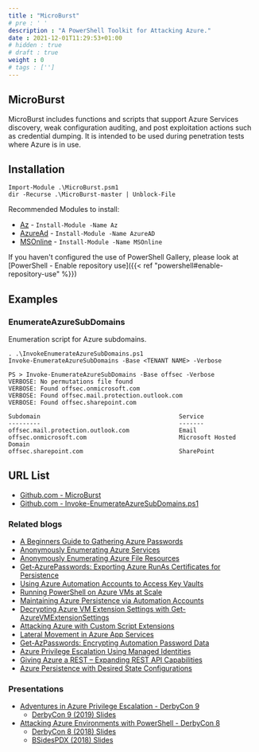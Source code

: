 ```yaml
---
title : "MicroBurst"
# pre : ' '
description : "A PowerShell Toolkit for Attacking Azure."
date : 2021-12-01T11:29:53+01:00
# hidden : true
# draft : true
weight : 0
# tags : ['']
---
```


## MicroBurst

MicroBurst includes functions and scripts that support Azure Services discovery, weak configuration auditing, and post exploitation actions such as credential dumping. It is intended to be used during penetration tests where Azure is in use.

## Installation

```plain
Import-Module .\MicroBurst.psm1
dir -Recurse .\MicroBurst-master | Unblock-File
```

Recommended Modules to install:

- [Az](https://docs.microsoft.com/en-us/powershell/azure/new-azureps-module-az?view=azps-3.6.1) - `Install-Module -Name Az`
- [AzureAd](https://docs.microsoft.com/en-us/powershell/module/azuread/?view=azureadps-2.0) - `Install-Module -Name AzureAD`
- [MSOnline](https://docs.microsoft.com/en-us/powershell/module/msonline/?view=azureadps-1.0) - `Install-Module -Name MSOnline`

If you haven't configured the use of PowerShell Gallery, please look at [PowerShell - Enable repository use]({{< ref "powershell#enable-repository-use" %}})

## Examples

### EnumerateAzureSubDomains

Enumeration script for Azure subdomains.

```plain
. .\InvokeEnumerateAzureSubDomains.ps1
Invoke-EnumerateAzureSubDomains -Base <TENANT NAME> -Verbose
```

```plain
PS > Invoke-EnumerateAzureSubDomains -Base offsec -Verbose
VERBOSE: No permutations file found
VERBOSE: Found offsec.onmicrosoft.com
VERBOSE: Found offsec.mail.protection.outlook.com
VERBOSE: Found offsec.sharepoint.com

Subdomain                                       Service                
---------                                       -------                
offsec.mail.protection.outlook.com              Email                  
offsec.onmicrosoft.com                          Microsoft Hosted Domain
offsec.sharepoint.com                           SharePoint
```

## URL List

- [Github.com - MicroBurst](https://github.com/NetSPI/MicroBurst)
- [Github.com - Invoke-EnumerateAzureSubDomains.ps1](https://github.com/NetSPI/MicroBurst/blob/master/Misc/Invoke-EnumerateAzureSubDomains.ps1)

### Related blogs

- [A Beginners Guide to Gathering Azure Passwords](https://blog.netspi.com/a-beginners-guide-to-gathering-azure-passwords/)
- [Anonymously Enumerating Azure Services](https://blog.netspi.com/enumerating-azure-services/)
- [Anonymously Enumerating Azure File Resources](https://blog.netspi.com/anonymously-enumerating-azure-file-resources/)
- [Get-AzurePasswords: Exporting Azure RunAs Certificates for Persistence](https://blog.netspi.com/exporting-azure-runas-certificates/)
- [Using Azure Automation Accounts to Access Key Vaults](https://blog.netspi.com/azure-automation-accounts-key-stores)
- [Running PowerShell on Azure VMs at Scale](https://blog.netspi.com/running-powershell-scripts-on-azure-vms)
- [Maintaining Azure Persistence via Automation Accounts](https://blog.netspi.com/maintaining-azure-persistence-via-automation-accounts/)
- [Decrypting Azure VM Extension Settings with Get-AzureVMExtensionSettings](https://blog.netspi.com/decrypting-azure-vm-extension-settings-with-get-azurevmextensionsettings/)
- [Attacking Azure with Custom Script Extensions](https://blog.netspi.com/attacking-azure-with-custom-script-extensions/)
- [Lateral Movement in Azure App Services](https://blog.netspi.com/lateral-movement-azure-app-services/)
- [Get-AzPasswords: Encrypting Automation Password Data](https://blog.netspi.com/encrypting-password-data-in-get-azpasswords/)
- [Azure Privilege Escalation Using Managed Identities](https://blog.netspi.com/azure-privilege-escalation-using-managed-identities/)
- [Giving Azure a REST – Expanding REST API Capabilities](https://www.netspi.com/blog/technical/cloud-penetration-testing/giving-azure-a-rest/)
- [Azure Persistence with Desired State Configurations](https://www.netspi.com/blog/technical/cloud-penetration-testing/azure-persistence-with-desired-state-configurations/)

### Presentations

- [Adventures in Azure Privilege Escalation - DerbyCon 9](https://www.youtube.com/watch?v=EYtw-XPml0w)
  - [DerbyCon 9 (2019) Slides](https://notpayloads.blob.core.windows.net/slides/Azure-PrivEsc-DerbyCon9.pdf)
- [Attacking Azure Environments with PowerShell - DerbyCon 8](https://www.youtube.com/watch?v=IdORwgxDpkw)
  - [DerbyCon 8 (2018) Slides](https://www.slideshare.net/kfosaaen/derbycon-8-attacking-azure-environments-with-powershell)
  - [BSidesPDX (2018) Slides](https://www.slideshare.net/kfosaaen/bsides-portland-attacking-azure-environments-with-powershell)
